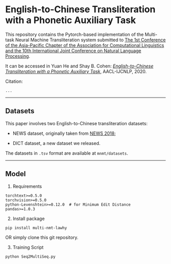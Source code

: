 # English-to-Chinese Transliteration with a Phonetic Auxiliary Task

This repository contains the Pytorch-based implementation of the Multi-task Neural Machine Transliteration system submitted to
[The 1st Conference of the Asia-Pacific Chapter of the Association for Computational Linguistics and the 10th International Joint Conference on Natural Language Processing](http://aacl2020.org/). 

It can be accessed in Yuan He and Shay B. Cohen: *[English-to-Chinese Transliteration with a Phonetic Auxiliary Task](http://???)*, AACL-IJCNLP, 2020.


Citation:
```
...
```

------------
## Datasets
This paper involves two English-to-Chinese transliteration datasets: 

   - NEWS dataset, originally taken from [NEWS 2018](http://workshop.colips.org/news2018/dataset.html);

   - DICT dataset, a new dataset we released.
  
The datasets in `.tsv` format are available at `mnmt/datasets`.

------------
## Model
1. Requirements
```
torchtext>=0.5.0
torchvision>=0.5.0
python-Levenshtein>=0.12.0  # for Minimum Edit Distance
pandas>=1.0.3
```
2. Install package
```
pip install multi-nmt-lawhy
```
OR simply clone this git repository.

3. Training Script
```
python Seq2MultiSeq.py
```
